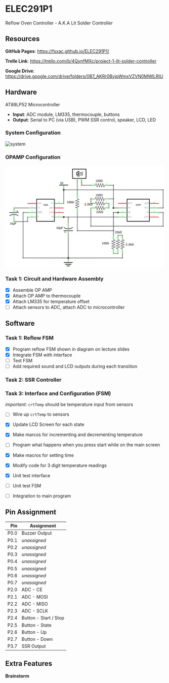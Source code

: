 # ELEC291P1
Reflow Oven Controller - A.K.A Lit Solder Controller

## Resources

**GitHub Pages**: https://fsxac.github.io/ELEC291P1/

**Trelle Link**: https://trello.com/b/4QynfMXc/project-1-lit-solder-controller

**Google Drive**: https://drive.google.com/drive/folders/0B7_AKRr0ByjpWmxVZVN0MWlLRlU

## Hardware

AT89LP52 Microcontroller

- **Input**: ADC module, LM335, thermocouple, buttons
- **Output**: Serial to PC (via USB), PWM SSR control, speaker, LCD, LED

### System Configuration

![system](doc/Hardware.png "Hardware Layout")

### OPAMP Configuration

![OPAMP](doc/opamp.jpg)

### Task 1: Circuit and Hardware Assembly

- [x] Assemble OP AMP
- [x] Attach OP AMP to thermocouple
- [x] Attach LM335 for temperature offset
- [ ] Attach sensors to ADC, attach ADC to microcontroller

## Software

### Task 1: Reflow FSM

- [x] Program reflow FSM shown in diagram on lecture slides
- [x] Integrate FSM with interface
- [ ] Test FSM
- [ ] Add required sound and LCD outputs during each transition

### Task 2: SSR Controller

### Task 3: Interface and Configuration (FSM)

*important*: `crtTemp` should be temperature input from sensors

- [ ] Wire up `crtTemp` to sensors

- [x] Update LCD Screen for each state
- [x] Make marcos for incrementing and decrementing temperature
- [ ] Program what happens when you press start while on the main screen
- [x] Make macros for setting time
- [x] Modify code for 3 digit temperature readings
- [x] Unit test interface
- [ ] Unit test FSM
- [ ] Integration to main program

## Pin Assignment

|  Pin | Assignment            |
| ---: | --------------------- |
| P0.0 | Buzzer Output         |
| P0.1 | *unassigned*          |
| P0.2 | *unassigned*          |
| P0.3 | *unassigned*          |
| P0.4 | *unassigned*          |
| P0.5 | *unassigned*          |
| P0.6 | *unassigned*          |
| P0.7 | *unassigned*          |
| P2.0 | ADC - CE              |
| P2.1 | ADC - MOSI            |
| P2.2 | ADC - MISO            |
| P2.3 | ADC - SCLK            |
| P2.4 | Button - Start / Stop |
| P2.5 | Button - State        |
| P2.6 | Button - Up           |
| P2.7 | Button - Down         |
| P3.7 | SSR Output            |

## Extra Features

**Brainstorm**
